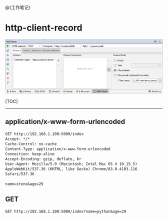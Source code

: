 @(工作笔记)

# http-client-record

![Alt text](./1594004228492.png)


[TOC]

---



## application/x-www-form-urlencoded

```plain
GET http://192.168.1.100:5000/index
Accept: */*
Cache-Control: no-cache
Content-Type: application/x-www-form-urlencoded
Connection: keep-alive
Accept-Encoding: gzip, deflate, br
User-Agent: Mozilla/5.0 (Macintosh; Intel Mac OS X 10_15_5) AppleWebKit/537.36 (KHTML, like Gecko) Chrome/83.0.4103.116 Safari/537.36

name=stone&age=29
```



## GET

```
GET http://192.168.1.100:5000/index?name=python&age=29
```

